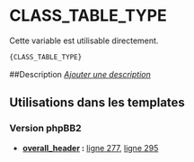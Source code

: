 # CLASS_TABLE_TYPE


Cette variable est utilisable directement.

```html
{CLASS_TABLE_TYPE}
```

##Description
[*Ajouter une description*](https://fa-tvars.appspot.com/var/CLASS_TABLE_TYPE)

## Utilisations dans les templates

### Version phpBB2

* __[overall_header](../tpl/var/subsilver/overall_header.md#readme) :__ [ligne 277](../tpl/src/subsilver/overall_header.tpl#L277), [ligne 295](../tpl/src/subsilver/overall_header.tpl#L295)